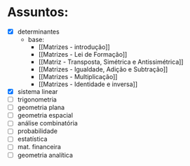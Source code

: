 # Assuntos:
- [x] determinantes
	- base: 
		- [[Matrizes - introdução]]
		- [[Matrizes - Lei de Formação]]
		- [[Matriz - Transposta, Simétrica e Antissimétrica]]
		- [[Matrizes - Igualdade, Adição e Subtração]]
		- [[Matrizes - Multiplicação]]
		- [[Matrizes - Identidade e inversa]]
- [x] sistema linear
- [ ] trigonometria
- [ ] geometria plana
- [ ] geometria espacial
- [ ] análise combinatória
- [ ] probabilidade
- [ ] estatística
- [ ] mat. financeira
- [ ] geometria analítica
